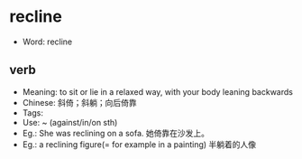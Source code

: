 # recline

- Word: recline

## verb

- Meaning: to sit or lie in a relaxed way, with your body leaning backwards
- Chinese: 斜倚；斜躺；向后倚靠
- Tags: 
- Use: ~ (against/in/on sth)
- Eg.: She was reclining on a sofa. 她倚靠在沙发上。
- Eg.: a reclining figure(= for example in a painting) 半躺着的人像

